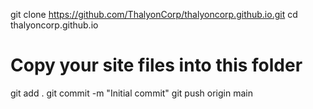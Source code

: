 git clone https://github.com/ThalyonCorp/thalyoncorp.github.io.git
cd thalyoncorp.github.io
# Copy your site files into this folder
git add .
git commit -m "Initial commit"
git push origin main
